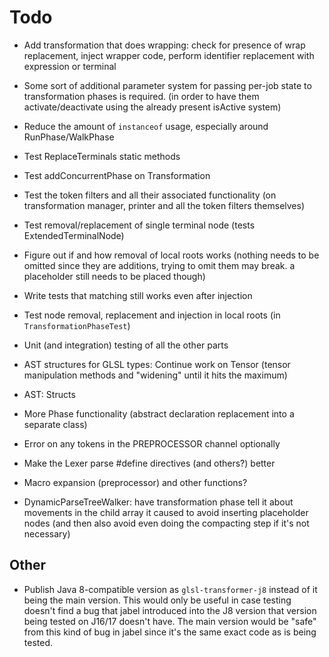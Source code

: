 # Todo

- Add transformation that does wrapping: check for presence of wrap replacement, inject wrapper code, perform identifier replacement with expression or terminal
- Some sort of additional parameter system for passing per-job state to transformation phases is required. (in order to have them activate/deactivate using the already present isActive system)
- Reduce the amount of `instanceof` usage, especially around RunPhase/WalkPhase
- Test ReplaceTerminals static methods
- Test addConcurrentPhase on Transformation
- Test the token filters and all their associated functionality (on transformation manager, printer and all the token filters themselves)
- Test removal/replacement of single terminal node (tests ExtendedTerminalNode)
- Figure out if and how removal of local roots works (nothing needs to be omitted since they are additions, trying to omit them may break. a placeholder still needs to be placed though)
- Write tests that matching still works even after injection
- Test node removal, replacement and injection in local roots (in `TransformationPhaseTest`)
- Unit (and integration) testing of all the other parts

- AST structures for GLSL types: Continue work on Tensor (tensor manipulation methods and "widening" until it hits the maximum)
- AST: Structs
- More Phase functionality (abstract declaration replacement into a separate class)
- Error on any tokens in the PREPROCESSOR channel optionally
- Make the Lexer parse #define directives (and others?) better
- Macro expansion (preprocessor) and other functions?

- DynamicParseTreeWalker: have transformation phase tell it about movements in the child array it caused to avoid inserting placeholder nodes (and then also avoid even doing the compacting step if it's not necessary)

## Other

- Publish Java 8-compatible version as `glsl-transformer-j8` instead of it being the main version. This would only be useful in case testing doesn't find a bug that jabel introduced into the J8 version that version being tested on J16/17 doesn't have. The main version would be "safe" from this kind of bug in jabel since it's the same exact code as is being tested.

